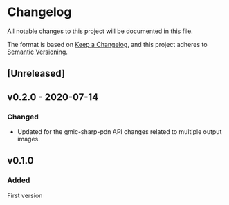 # Changelog

All notable changes to this project will be documented in this file.

The format is based on [Keep a Changelog](https://keepachangelog.com/en/1.0.0/),
and this project adheres to [Semantic Versioning](https://semver.org/spec/v2.0.0.html).

## [Unreleased]

## v0.2.0 - 2020-07-14

### Changed

* Updated for the gmic-sharp-pdn API changes related to multiple output images.

## v0.1.0

### Added

First version

